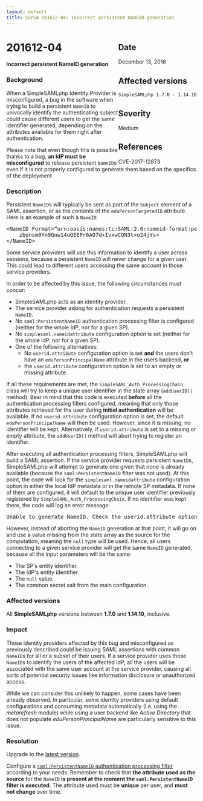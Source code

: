 ```yaml
---
layout: default
title: SSPSA 201612-04: Incorrect persistent NameID generation
---
```


<aside><div class="sidebar-warning" style="float: right;">
<h2>Date</h2>
December 13, 2016
<h2>Affected versions</h2>
<code>SimpleSAMLphp 1.7.0 - 1.14.10</code>
<h2>Severity</h2>
Medium
<h2>References</h2>
CVE-2017-12873
</div></aside>

# 201612-04

**Incorrect persistent NameID generation**

### Background

When a SimpleSAMLphp Identity Provider is misconfigured, a bug in the software when trying to build a persistent
`NameID` to univocally identify the authenticating subject could cause different users to get the same identifier
generated, depending on the attributes available for them right after authentication.

Please note that even though this is possible thanks to a bug, **an IdP must be misconfigured** to release persistent
`NameID`s even if it is not properly configured to generate them based on the specifics of the deployment.

### Description

Persistent `NameID`s will typically be sent as part of the `Subject` element of a SAML assertion, or as the contents of
the `eduPersonTargetedID` attribute. Here is an example of such a `NameID`:

<pre>
&lt;NameID Format=“urn:oasis:names:tc:SAML:2.0:nameid-format:persistent“&gt;
    zbonsm0Yn9Gnw14uQEEPr6AO7d+IvxwCQN3t+o24jYs=
&lt;/NameID&gt;
</pre>

Some service providers will use this information to identify a user across sessions, because a persistent `NameID` will
never change for a given user. This could lead to different users accessing the same account in those service providers.

In order to be affected by this issue, the following circumstances must concur:

* SimpleSAMLphp acts as an identity provider.
* The service provider asking for authentication requests a persistent `NameID`.
* No `saml:PersistentNameID` authentication processing filter is configured (neither for the whole IdP, nor for
a given SP).
* No `simplesaml.nameidattribute` configuration option is set (neither for the whole IdP, nor for a given SP).
* One of the following alternatives:
    * No `userid.attribute` configuration option is set **and** the users don't have an `eduPersonPrincipalName` attribute
    in the users backend, **or**
    * the `userid.attribute` configuration option is set to an empty or missing attribute.

If all these requirements are met, the `SimpleSAML_Auth_ProcessingChain` class will try to keep a unique user identifier
in the state array (`addUserID()` method). Bear in mind that this code is executed **before** all the authentication
processing filters configured, meaning that only those attributes retrieved for the user during **initial
authentication** will be available. If no `userid.attribute` configuration option is set, the default
`eduPersonPrincipalName` will then be used. However, since it is missing, no identifier will be kept. Alternatively, if
`userid.attribute` is set to a missing or empty attribute, the `addUserID()` method will abort trying to register an
identifier.

After executing all authentication processing filters, SimpleSAMLphp will build a SAML assertion. If the service
provider requests persistent `NameID`s, SimpleSAMLphp will attempt to generate one given that none is already
available (because the `saml:PersistentNameID` filter was not used). At this point, the code will look for the
`simplesaml.nameidattribute` configuration option in either the local IdP metadata or in the remote SP metadata. If
none of them are configured, it will default to the unique user identifier previously registered by
`SimpleSAML_Auth_ProcessingChain`. If no identifier was kept there, the code will log an error message:

<pre>
Unable to generate NameID. Check the userid.attribute option.
</pre>

However, instead of aborting the `NameID` generation at that point, it will go on and use a value missing from the
state array as the source for the computation, meaning the `null` type will be used. Hence, all users connecting to a
given service provider will get the same `NameID` generated, because all the input parameters will be the same:

* The SP's entity identifier.
* The IdP's entity identifier.
* The `null` value.
* The common secret salt from the main configuration.

### Affected versions

All **SimpleSAMLphp** versions between **1.7.0** and **1.14.10**, inclusive.

### Impact

Those identity providers affected by this bug and misconfigured as previously described could be issuing SAML assertions
with common `NameID`s for all or a subset of their users. If a service provider uses those `NameID`s to identify the
users of the affected IdP, all the users will be associated with the same user account at the service provider,
causing all sorts of potential security issues like information disclosure or unauthorized access.

While we can consider this unlikely to happen, some cases have been already observed. In particular, some identity
providers using default configurations and consuming metadata automatically (i.e. using the _metarefresh_ module) while
using a user backend like _Active Directory_ that does not populate _eduPersonPrincipalName_ are particularly sensitive
to this issue.

### Resolution

Upgrade to the [latest version](/download).

Configure a [`saml:PersistentNameID` authentication processing filter](/docs/stable/saml:nameid)
according to your needs. Remember to check that **the attribute used as the source** for the `NameID` **is present at
the moment the `saml:PersistentNameID` filter is executed**. The attribute used must be **unique** per user, and **must
not change** over time.
